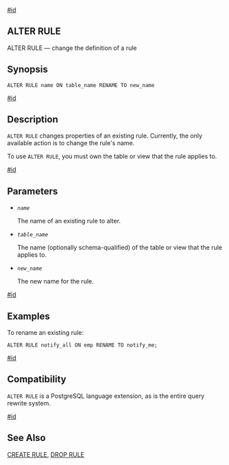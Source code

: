 [#id](#SQL-ALTERRULE)

## ALTER RULE

ALTER RULE — change the definition of a rule

## Synopsis

```
ALTER RULE name ON table_name RENAME TO new_name
```

[#id](#id-1.9.3.28.5)

## Description

`ALTER RULE` changes properties of an existing rule. Currently, the only available action is to change the rule's name.

To use `ALTER RULE`, you must own the table or view that the rule applies to.

[#id](#id-1.9.3.28.6)

## Parameters

* *`name`*

  The name of an existing rule to alter.

* *`table_name`*

  The name (optionally schema-qualified) of the table or view that the rule applies to.

* *`new_name`*

  The new name for the rule.

[#id](#id-1.9.3.28.7)

## Examples

To rename an existing rule:

```
ALTER RULE notify_all ON emp RENAME TO notify_me;
```

[#id](#id-1.9.3.28.8)

## Compatibility

`ALTER RULE` is a PostgreSQL language extension, as is the entire query rewrite system.

[#id](#id-1.9.3.28.9)

## See Also

[CREATE RULE](sql-createrule), [DROP RULE](sql-droprule)